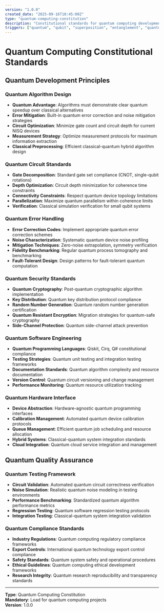 ```yaml
---
version: "1.0.0"
created_date: "2025-09-16T10:45:00Z"
type: "quantum-computing-constitution"
description: "Constitutional standards for quantum computing development"
triggers: ["quantum", "qubit", "superposition", "entanglement", "quantum-computing", "qiskit"]
---
```


# Quantum Computing Constitutional Standards

## Quantum Development Principles

### Quantum Algorithm Design
- **Quantum Advantage**: Algorithms must demonstrate clear quantum speedup over classical alternatives
- **Error Mitigation**: Built-in quantum error correction and noise mitigation strategies
- **Circuit Optimization**: Minimize gate count and circuit depth for current NISQ devices
- **Measurement Strategy**: Optimize measurement protocols for maximum information extraction
- **Classical Preprocessing**: Efficient classical-quantum hybrid algorithm design

### Quantum Circuit Standards
- **Gate Decomposition**: Standard gate set compliance (CNOT, single-qubit rotations)
- **Depth Optimization**: Circuit depth minimization for coherence time constraints
- **Connectivity Constraints**: Respect quantum device topology limitations
- **Parallelization**: Maximize quantum parallelism within coherence limits
- **Verification**: Classical simulation verification for small qubit systems

### Quantum Error Handling
- **Error Correction Codes**: Implement appropriate quantum error correction schemes
- **Noise Characterization**: Systematic quantum device noise profiling
- **Mitigation Techniques**: Zero-noise extrapolation, symmetry verification
- **Fidelity Benchmarking**: Regular quantum process tomography and benchmarking
- **Fault-Tolerant Design**: Design patterns for fault-tolerant quantum computation

### Quantum Security Standards
- **Quantum Cryptography**: Post-quantum cryptographic algorithm implementation
- **Key Distribution**: Quantum key distribution protocol compliance
- **Random Number Generation**: Quantum random number generation certification
- **Quantum Resistant Encryption**: Migration strategies for quantum-safe cryptography
- **Side-Channel Protection**: Quantum side-channel attack prevention

### Quantum Software Engineering
- **Quantum Programming Languages**: Qiskit, Cirq, Q# constitutional compliance
- **Testing Strategies**: Quantum unit testing and integration testing frameworks
- **Documentation Standards**: Quantum algorithm complexity and resource documentation
- **Version Control**: Quantum circuit versioning and change management
- **Performance Monitoring**: Quantum resource utilization tracking

### Quantum Hardware Interface
- **Device Abstraction**: Hardware-agnostic quantum programming interfaces
- **Calibration Management**: Automated quantum device calibration protocols
- **Queue Management**: Efficient quantum job scheduling and resource allocation
- **Hybrid Systems**: Classical-quantum system integration standards
- **Cloud Integration**: Quantum cloud service integration and management

## Quantum Quality Assurance

### Quantum Testing Framework
- **Circuit Validation**: Automated quantum circuit correctness verification
- **Noise Simulation**: Realistic quantum noise modeling in testing environments
- **Performance Benchmarking**: Standardized quantum algorithm performance metrics
- **Regression Testing**: Quantum software regression testing protocols
- **Integration Testing**: Classical-quantum system integration validation

### Quantum Compliance Standards
- **Industry Regulations**: Quantum computing regulatory compliance frameworks
- **Export Controls**: International quantum technology export control compliance
- **Safety Standards**: Quantum system safety and operational procedures
- **Ethical Guidelines**: Quantum computing ethical development frameworks
- **Research Integrity**: Quantum research reproducibility and transparency standards

---

**Type**: Quantum Computing Constitution  
**Mandatory**: Load for quantum computing projects  
**Version**: 1.0.0